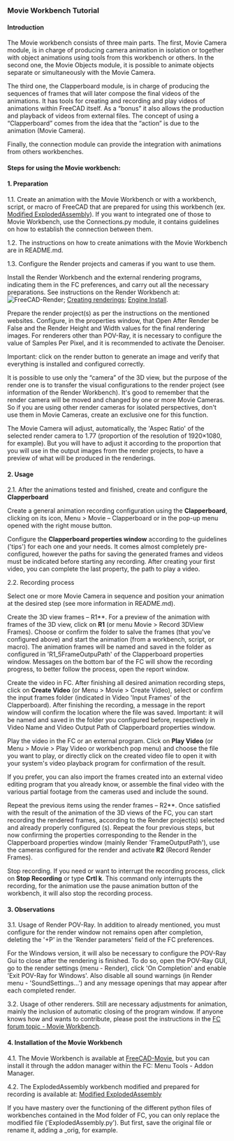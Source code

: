 ### Movie Workbench Tutorial
        
#### Introduction

The Movie workbench consists of three main parts. The first, Movie Camera module, is in charge of producing camera animation in isolation or together with object animations using tools from this workbench or others. In the second one, the Movie Objects module, it is possible to animate objects separate or simultaneously with the Movie Camera.

The third one, the Clapperboard module, is in charge of producing the sequences of frames that will later compose the final videos of the animations. It has tools for creating and recording and play videos of animations within FreeCAD itself. As a “bonus” it also allows the production and playback of videos from external files. The concept of using a “Clapperboard” comes from the idea that the “action” is due to the animation (Movie Camera).

Finally, the connection module can provide the integration with animations from others workbenches.

#### Steps for using the Movie workbench:

#### 1. Preparation

1.1. Create an animation with the Movie Workbench or with a workbench, script, or macro of FreeCAD that are prepared for using this workbench (ex. [Modified ExplodedAssembly](https://github.com/Francisco-Rosa/ExplodedAssembly)). If you want to integrated one of those to Movie Workbench, use the Connections.py module, it contains guidelines on how to establish the connection between them.

1.2. The instructions on how to create animations with the Movie Workbench are in README.md.

1.3. Configure the Render projects and cameras if you want to use them.

Install the Render Workbench and the external rendering programs, indicating them in the FC preferences, and carry out all the necessary preparations. See instructions on the Render Workbench at:
![FreeCAD-Render](ttps://github.com/FreeCAD/FreeCAD-render); [Creating renderings](https://wiki.freecadweb.org/Manual:Creating_renderings); [Engine Install](https://github.com/FreeCAD/FreeCAD-render/blob/master/docs/EngineInstall.md).

Prepare the render project(s) as per the instructions on the mentioned websites. Configure, in the properties window, that Open After Render be False and the Render Height and Width values for the final rendering images. For renderers other than POV-Ray, it is necessary to configure the value of Samples Per Pixel, and it is recommended to activate the Denoiser.

Important: click on the render button to generate an image and verify that everything is installed and configured correctly.
    
It is possible to use only the “camera” of the 3D view, but the purpose of the render one is to transfer the visual configurations to the render project (see information of the Render Workbench). It's good to remember that the render camera will be moved and changed by one or more Movie Cameras. So if you are using other render cameras for isolated perspectives, don't use them in Movie Cameras, create an exclusive one for this function.

The Movie Camera will adjust, automatically, the 'Aspec Ratio' of the selected render camera to 1.77 (proportion of the resolution of 1920×1080, for example). But you will have to adjust it according to the proportion that you will use in the output images from the render projects, to have a preview of what will be produced in the renderings.
     
#### 2. Usage

2.1. After the animations tested and finished, create and configure the **Clapperboard**

Create a general animation recording configuration using the **Clapperboard**, clicking on its icon, Menu > Movie – Clapperboard or in the pop-up menu opened with the right mouse button.

Configure the **Clapperboard properties window** according to the guidelines ('tips') for each one and your needs. It comes almost completely pre-configured, however the paths for saving the generated frames and videos must be indicated before starting any recording. After creating your first video, you can complete the last property, the path to play a video.
     
2.2. Recording process

Select one or more Movie Camera in sequence and position your animation at the desired step (see more information in README.md).

Create the 3D view frames – R1**. For a preview of the animation with frames of the 3D view, click on **R1** (or menu Movie > Record 3DView Frames). Choose or confirm the folder to salve the frames (that you've configured above)  and start the animation (from a workbench, script, or macro). The animation frames will be named and saved in the folder as configured in 'R1_5FrameOutpuPath' of the Clapperboard properties window. Messages on the bottom bar of the FC will show the recording progress, to better follow the process, open the report window.

Create the video in FC. After finishing all desired animation recording steps, click on **Create Video** (or Menu > Movie > Create Video), select or confirm the input frames folder (indicated in Video 'Input Frames' of the Clapperboard). After finishing the recording, a message in the report window will confirm the location where the file was saved. Important: it will be named and saved in the folder you configured before, respectively in Video Name and Video Output Path of Clapperboard properties window.

Play the video in the FC or an external program. Click on **Play Video** (or Menu > Movie > Play Video or workbench pop menu) and choose the file you want to play, or directly click on the created video file to open it with your system's video playback program for confirmation of the result.

If you prefer, you can also import the frames created into an external video editing program that you already know, or assemble the final video with the various partial footage from the cameras used and include the sound.

Repeat the previous items using the render frames – R2**. Once satisfied with the result of the animation of the 3D views of the FC, you can start recording the rendered frames, according to the Render project(s) selected and already properly configured (s). Repeat the four previous steps, but now confirming the properties corresponding to the Render in the Clapperboard properties window (mainly Render 'FrameOutputPath'), use the cameras configured for the render and activate **R2** (Record Render Frames).

Stop recording. If you need or want to interrupt the recording process, click on **Stop Recording** or type **Crtl k**. This command only interrupts the recording, for the animation use the pause animation button of the workbench, it will also stop the recording process.

#### 3. Observations

3.1. Usage of Render POV-Ray. In addition to already mentioned, you must configure for the render window not remains open after completion, deleting the '+P' in the 'Render parameters' field of the FC preferences.

For the Windows version, it will also be necessary to configure the POV-Ray Gui to close after the rendering is finished. To do so, open the POV-Ray GUI, go to the render settings (menu - Render), click 'On Completion' and enable 'Exit POV-Ray for Windows'. Also disable all sound warnings (in Render menu - 'SoundSettings...') and any message openings that may appear after each completed render.

3.2. Usage of other renderers. Still are necessary adjustments for animation, mainly the inclusion of automatic closing of the program window. If anyone knows how and wants to contribute, please post the instructions in the [FC forum topic - Movie Workbench](https://forum.freecadweb.org/viewtopic.php?f=8&t=74432).

#### 4. Installation of the Movie Workbench
    
4.1. The Movie Workbench is available at [FreeCAD-Movie](https://github.com/Francisco-Rosa/FreeCAD-Movie), but you can install it through the addon manager within the FC: Menu Tools - Addon Manager.

4.2. The ExplodedAssembly workbench modified and prepared for recording is available at: [Modified ExplodedAssembly](https://github.com/Francisco-Rosa/ExplodedAssembly)

If you have mastery over the functioning of the different python files of workbenches contained in the Mod folder of FC, you can only replace the modified file ('ExplodedAssembly.py'). But first, save the original file or rename it, adding a _orig, for example.
